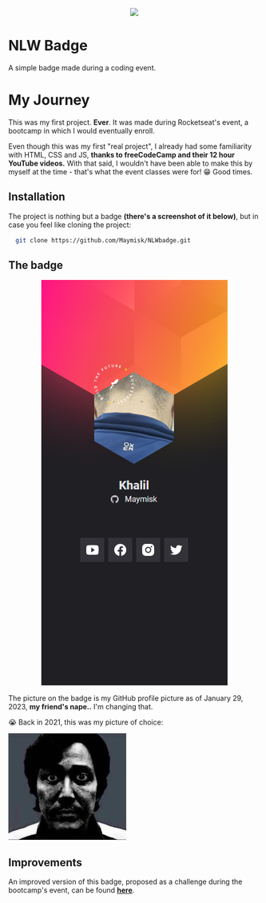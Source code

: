 <p align="center">
    <img src="https://media.tenor.com/mGgWY8RkgYMAAAAC/hello-world.gif">
</p>

# NLW Badge
A simple badge made during a coding event.

# My Journey

This was my first project. **Ever**. It was made during Rocketseat's event, a bootcamp in which I would eventually enroll.

Even though this was my first "real project", I already had some familiarity with HTML, CSS and JS, **thanks to freeCodeCamp and their 12 hour YouTube videos.** With that said, I wouldn't have been able to make this by myself at the time - that's what the event classes were for! 😁 Good times. 


## Installation

The project is nothing but a badge **(there's a screenshot of it below)**, but in case you feel like cloning the project:

```bash
  git clone https://github.com/Maymisk/NLWbadge.git
```


## The badge

<p align="center">
  <img src="/.github/assets/screenshot-1.png?raw=true" />
</p>

The picture on the badge is my GitHub profile picture as of January 29, 2023, **my friend's nape..** I'm changing that.

😭 Back in 2021, this was my picture of choice:

![](/.github/assets/oldprofile.png)

## Improvements

An improved version of this badge, proposed as a challenge during the bootcamp's event, can be found [**here**](https://github.com/Maymisk/crachaNLW-desktop).
